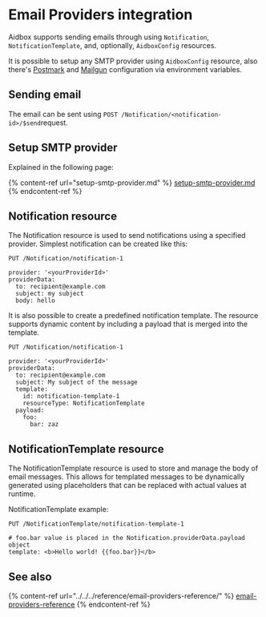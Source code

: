 # Email Providers integration

Aidbox supports sending emails through using `Notification`, `NotificationTemplate`, and, optionally, `AidboxConfig` resources.&#x20;

It is possible to setup any SMTP provider using `AidboxConfig` resource, also there's [Postmark](../../../tutorials/integration-toolkit-tutorials/postmark-integration-tutorial.md) 
and [Mailgun](../../../tutorials/integration-toolkit-tutorials/postmark-integration-tutorial.md) configuration via environment variables.

## Sending email

The email can be sent using `POST /Notification/<notification-id>/$send`request.

## Setup SMTP provider

Explained in the following page:

{% content-ref url="setup-smtp-provider.md" %}
[setup-smtp-provider.md](setup-smtp-provider.md)
{% endcontent-ref %}

## Notification resource

The Notification resource is used to send notifications using a specified provider. Simplest notification can be created like this:&#x20;

```
PUT /Notification/notification-1

provider: '<yourProviderId>'
providerData:
  to: recipient@example.com
  subject: my subject
  body: hello
```

It is also possible to create a predefined notification template. The resource supports dynamic content by including a payload that is merged into the template.

```
PUT /Notification/notification-1

provider: '<yourProviderId>'
providerData:
  to: recipient@example.com
  subject: My subject of the message
  template:
    id: notification-template-1
    resourceType: NotificationTemplate
  payload:
    foo:
      bar: zaz
```

## NotificationTemplate resource

The NotificationTemplate resource is used to store and manage the body of email messages. This allows for templated messages to be dynamically generated using placeholders that can be replaced with actual values at runtime.

NotificationTemplate example:

```
PUT /NotificationTemplate/notification-template-1

# foo.bar value is placed in the Notification.providerData.payload object
template: <b>Hello world! {{foo.bar}}</b>
```

## See also

{% content-ref url="../../../reference/email-providers-reference/" %}
[email-providers-reference](../../../reference/email-providers-reference/README.md)
{% endcontent-ref %}
